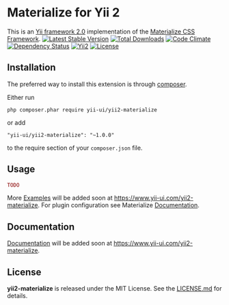 Materialize for Yii 2
=====================

This is an [Yii framework 2.0](http://www.yiiframework.com) implementation of the [Materialize CSS Framework](http://materializecss.com/).
[![Latest Stable Version](https://poser.pugx.org/yii-ui/yii2-materialize/version)](https://packagist.org/packages/yii-ui/yii2-materialize)
[![Total Downloads](https://poser.pugx.org/yii-ui/yii2-materialize/downloads)](https://packagist.org/packages/yii-ui/yii2-materialize)
[![Code Climate](https://codeclimate.com/github/yii-ui/yii2-rubaxa-sortable/badges/gpa.svg)](https://codeclimate.com/github/yii-ui/yii2-materialize)
[![Dependency Status](https://www.versioneye.com/user/projects/5a78a9950fb24f313994b531/badge.svg?style=flat-square)](https://www.versioneye.com/user/projects/5a78a9950fb24f313994b531)
[![Yii2](https://img.shields.io/badge/Powered_by-Yii_Framework-green.svg?style=flat)](http://www.yiiframework.com/)
[![License](https://poser.pugx.org/yii-ui/yii2-materialize/license)](https://packagist.org/packages/yii-ui/yii2-materialize)

Installation
------------

The preferred way to install this extension is through [composer](https://getcomposer.org/download/).

Either run

```
php composer.phar require yii-ui/yii2-materialize
```

or add

```
"yii-ui/yii2-materialize": "~1.0.0"
```

to the require section of your `composer.json` file.

Usage
-----

```php
TODO
```

More [Examples](https://www.yii-ui.com/yii2-materialize) will be added soon at https://www.yii-ui.com/yii2-materialize.
For plugin configuration see Materialize [Documentation](http://next.materializecss.com/).

Documentation
------------

[Documentation](https://www.yii-ui.com/yii2-materialize) will be added soon at https://www.yii-ui.com/yii2-materialize.

License
-------

**yii2-materialize** is released under the MIT License. See the [LICENSE.md](LICENSE.md) for details.
